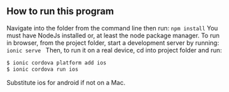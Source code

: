 ## How to run this program
Navigate into the folder from the command line then run:
`
npm install
`
You must have NodeJs installed or, at least the node package manager.
To run in browser, from the project folder, start a development server by running: 
`ionic serve
` 
Then, to run it on a real device, cd into project folder and run:

```bash
$ ionic cordova platform add ios
$ ionic cordova run ios
```

Substitute ios for android if not on a Mac.

